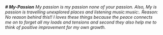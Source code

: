 ***# My-Passion***
*My passion is my passion none of your passion.
Also, My is passion is travelling unexplored places and listening music:music:.
Reason: No reason behind this!! I loves these things because the peace connects me on to forget all my loads and tensions and second they also help me to think of positive improvement for my own growth.*



